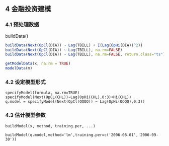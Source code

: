 ## 4 金融投资建模

### 4.1 预处理数据

buildData()

``` r
buildData(Next(OpCl(DIA)) ~ Lag(TBILL) + I(Lag(OpHi(DIA))^2))
buildData(Next(OpCl(DIA)) ~ Lag(TBILL), na.rm=FALSE)
buildData(Next(OpCl(DIA)) ~ Lag(TBILL), na.rm=FALSE, return.class="ts")
```

``` r
getModelData(x, na.rm = TRUE)
modelData(m)
```

### 4.2 设定模型形式

```
specifyModel(formula, na.rm=TRUE)
specifyModel(Next(OpCL(CHL))~Lag(OpHi(CHL),0:3)+Hi(CHL))
q.model = specifyModel(Next(OpCl(QQQQ)) ~ Lag(OpHi(QQQQ),0:3))
```

### 4.3 估计模型参数

```
buildModel(x, method, training.per, ...)
```

```
buildModel(q.model,method='lm',training.per=c('2006-08-01','2006-09-30'))
```
